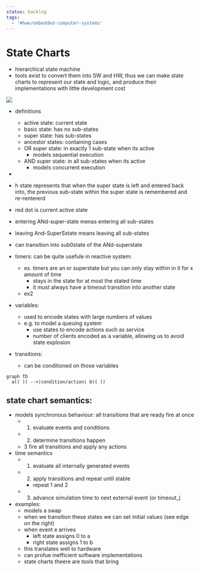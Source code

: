 ```yaml
---
status: backlog
tags:
  - '#hwe/embedded-computer-systems'
---
```


# State Charts

- hierarchical state machine
- tools exist to convert them into SW and HW, thus we can make state charts to represent our state and logic, and produce their implementations with little development cost

![](Pasted%20image%2020240415121931.png)

- definitions

  - active state: current state
  - basic state: has no sub-states
  - super state: has sub-states
  - ancestor states: containing cases
  - OR super state: in exactly 1 sub-state when its active
    - models sequential execution
  - AND super state: in all sub-states when its active
    - models concurrent execution

-

- h state represents that when the super state is left and entered back into, the previous sub-state within the super state is remembered and re-rentererd

- red dot is current active state

- entering ANd-super-state menas entering all sub-states

- leaving And-SuperSstate means leaving all sub-states

- can transition into sub0state of the ANd-superstate

- timers: can be quite usefule in reactive system:

  - ex. timers are an or superstate but you can only stay within in it for x amount of time
    - stays in the state for at most the stated time
    - it must always have a timeout transition into another state
  - ex2

- variables:

  - used to encode states with large numbers of values
  - e.g. to model a queuing system
    - use states to encode actions such as service
    - number of clients encoded as a variable, allowing us to avoid state explosion

- transitions:

  - can be conditioned on those variables

```mermaid
graph TD
  a(( )) -->|condition/action| b(( ))
```

## state chart semantics:

- models synchronous behaviour: all transitions that are ready fire at once
  - 1. evaluate events and conditions
  - 2. determine transitions happen
  - 3 fire all transitions and apply any actions
- time semantics
  - 1. evaluate all internally generated events
  - 2. apply transitions and repeat until stable
    - repeat 1 and 2
  - 3. advance simulation time to next external event (or timeout_)
- examples:
  - models a swap
  - when we transition these states we can set initial values (see edge on the right)
  - when event e arrives
    - left state assigns 0 to a
    - right state assigns 1 to b
  - this translates well to hardware
  - can profue inefficient software implementations
  - state charts theere are tools that bring
